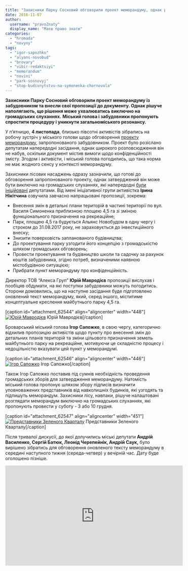 ```yaml
---
title: "Захисники Парку Сосновий обговорили проект меморандуму, однак рішення ухвалювати не поспішають"
date: 2016-11-07
author: 
  username: "pravoZnaty"
  display_name: "Маєш право знати"
categories: 
  - "hromada"
  - "novyny"
tags: 
  - "igor-sapozhko"
  - "alyans-novobud"
  - "brovary"
  - "vibir-redaktsiyi"
  - "memorandum"
  - "novini"
  - "park-sosnovyj"
  - "stop-budivnytstvu-na-symonenka-chornovola"
---
```


**Захисники Парку Сосновий обговорили проект меморандуму із забудовником та внесли свої пропозиції до документу. Однак рішуче наполягають, що рішення може ухвалюватись виключно на громадських слуханнях.** **Міський голова і забудовники пропонують спростити процедуру і уникнути загальноміського резонансу.**

У п’ятницю, **4 листопада**, близько півсотні активістів зібрались на робочу зустріч у міського голови щодо обговорення [проекту меморандуму](http://save.brovary.org/memorandum-pro-kapitulyatsiyu-shho-zbyrayutsya-nav-yazaty-gromadi/), запропонованого забудовником. Проект було розіслано депутатам напередодні засідання, однак широкого розповсюдження він не набув, оскільки документ містив вимоги щодо конфіденційності змісту. Згодом і активісти, і міський голова погодились, що така норма не має жодного сенсу у контексті меморандуму.

Захисники лісових насаджень одразу зазначили, що готові до обговорення запропонованого проекту, однак затверджений він може бути виключно на громадських слуханнях, які напередодні [були ініційовані](https://mpz.brovary.org/gromadski-sluhannya-shhodo-parku-sosnovyj-vidbudutsya-u-lystopadi-dokument/) депутатами. Від імені ініціативної групи активістка **Ірина Нікітчина** озвучила завчасно напрацьовані пропозиції, зокрема:

- Внесення змін в детальні плани територій в частині території по вул. Василя Симоненка приблизною площею 4,5 га зі зміною функціонального призначення на рекреаційне;
- Парк, площею 4,5 га будується Альянс Новобудом в одну чергу і строком до 31.08.2017 року, не зараховується до інвестиційного внеску;
- Знизити поверховість запланованого будівництва;
- До проектування парку узгодити його концепцію з громадськістю шляхом громадських обговорень;
- Провести проектування та будівництво школи та садочку за рахунок коштів забудовника, згідно потреб, визначеними наявною містобудівною ситуацією;
- Прибрати пункт меморандуму про конфіденційність.

Директор ТОВ “Алекса Груп” **Юрій Мавродієв** пропозиції вислухав і пообіцяв обдумати, на які поступки забудовники можуть погодитись. Сторони домовились, що на наступне засідання буде підготовлено оновлений текст меморандуму, який, серед іншого, міститиме концептуальне креслення майбутнього парку 4,5 га.

\[caption id="attachment\_62544" align="aligncenter" width="448"\][![Юрій Мавродієв](https://mpz.brovary.org/wp-content/uploads/2016/11/mem-mavrod.jpg)](https://mpz.brovary.org/wp-content/uploads/2016/11/mem-mavrod.jpg) Юрій Мавродієв\[/caption\]

Броварський міський голова **Ігор Сапожко**, в свою чергу, категорично відхилив пропозицію активістів щодо пункту про внесення змін до детальних планів територій та зміни цільового призначення земель майбутнього парку на рекреаційне, мотивуючи це складністю процесу і недоцільністю вказувати цей пункт у меморандумі.

\[caption id="attachment\_62546" align="aligncenter" width="446"\][![Ігор Сапожко](https://mpz.brovary.org/wp-content/uploads/2016/11/mem-sapozhko.jpg)](https://mpz.brovary.org/wp-content/uploads/2016/11/mem-sapozhko.jpg) Ігор Сапожко\[/caption\]

Також Ігор Сапожко поставив під сумнів необхідність проведення громадських зборів для затвердження меморандуму. Натомість міський голова пропонує шляхом збору підписів визначити уповноважених представників від навколишніх будинків, які узгодять та підпишуть меморандум. Захисники лісу, навпаки, рішуче налаштовані розглядати меморандум виключно на громадських слуханнях, які пропонують провести у суботу - 3 або 10 грудня.

\[caption id="attachment\_62547" align="aligncenter" width="451"\][![Представники Зеленого Кварталу](https://mpz.brovary.org/wp-content/uploads/2016/11/mem-meshkantsi.jpg)](https://mpz.brovary.org/wp-content/uploads/2016/11/mem-meshkantsi.jpg) Представники Зеленого Кварталу\[/caption\]

Після тривалої дискусії, до якої долучились міські депутати **Андрій Василенко, Сергій Батюк, Леонід Черепейнік, Андрій Саук,** було вирішено зібратись для обговорення оновленого тексту меморандуму в середині наступного тижня (середа-четвер) у вечірній час. Дату буде оголошено пізніше.

<iframe src="https://www.youtube.com/embed/D9XElXjGIIw" width="560" height="315" frameborder="0" allowfullscreen="allowfullscreen"></iframe>
